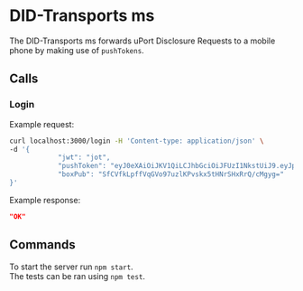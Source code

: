 # DID-Transports ms
The DID-Transports ms forwards uPort Disclosure Requests to a mobile phone by making use of `pushTokens`.  

## Calls

### Login
Example request:  
```bash
curl localhost:3000/login -H 'Content-type: application/json' \
-d '{
            "jwt": "jot",
            "pushToken": "eyJ0eXAiOiJKV1QiLCJhbGciOiJFUzI1NkstUiJ9.eyJpYXQiOjE1NzI4ODE3MTksImV4cCI6MTYwNDQxNzcxOSwiYXVkIjoiZGlkOmV0aHI6MHg4OGVkNjk0ZmZlOTI0NGUyOTkzZDI5MzI2MzhhNWM3MzYzNzFmYzA0IiwidHlwZSI6Im5vdGlmaWNhdGlvbnMiLCJ2YWx1ZSI6ImFybjphd3M6c25zOnVzLXdlc3QtMjoxMTMxOTYyMTY1NTg6ZW5kcG9pbnQvR0NNL3VQb3J0LzMzYTA5Y2U4LWZjNzMtMzYxZS04NGM2LTg3NzE1YTNlNGI1ZCIsImlzcyI6ImRpZDpldGhyOjB4NmQwOWIwM2QzMTEzZGIwOTg5YWJjZThlMmQ0Y2JmMDNiN2Q4OTA3OSJ9.8IFyb4AwucrVtaWVyeEbap-VN-MTQ8RiXZagjV-nhCh1b2dWDiYvesQtHe_oYu0bNXETzOQxbjC5AjWgUGDOXAA",
            "boxPub": "SfCVfkLpffVqGVo97uzlKPvskx5tHNrSHxRrQ/cMgyg="        
}'
```
Example response:
```json
"OK"
```

## Commands
To start the server run `npm start`.  
The tests can be ran using `npm test`.  
